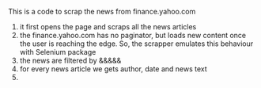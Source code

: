 This is a code to scrap the news from finance.yahoo.com

1) it first opens the page and scraps all the news articles
2) the finance.yahoo.com has no paginator, but loads new content once the 
user is reaching the edge. So, the scrapper emulates this behaviour with
Selenium package
3) the news are filtered by &&&&&
3) for every news article we gets author, date and news text
4) 